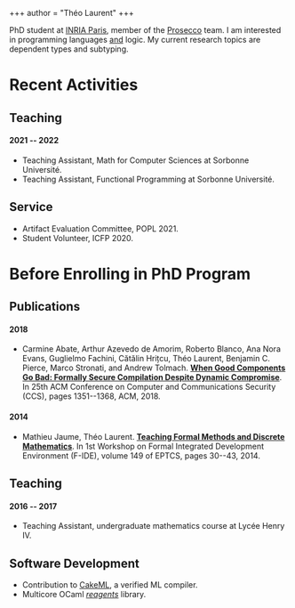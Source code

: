 +++
author = "Théo Laurent"
+++

PhD student at [INRIA Paris](https://www.inria.fr/en/centre-inria-de-paris),
member of the [Prosecco](https://prosecco.gforge.inria.fr/) team. 
I am interested in programming languages 
[and](https://en.wikipedia.org/wiki/Curry%E2%80%93Howard_correspondence)
logic. 
My current research topics are dependent types and subtyping.

<!-- ## News -->
<!-- POPL2021 SRC? -->

# Recent Activities

## Teaching

#### 2021 -- 2022

- Teaching Assistant, Math for Computer Sciences at Sorbonne Université.
- Teaching Assistant, Functional Programming at Sorbonne Université.

## Service

- Artifact Evaluation Committee, POPL 2021.
- Student Volunteer, ICFP 2020.

# Before Enrolling in PhD Program

## Publications

#### 2018

<!-- - [When Good Components Go Bad: Formally Secure Compilation Despite Dynamic Compromise](https://arxiv.org/abs/1802.00588) -->
<!--   j.w.w. Carmine Abate, Arthur Azevedo de Amorim, Roberto Blanco, Ana Nora Evans, Guglielmo Fachini, Cătălin Hrițcu, Benjamin C. Pierce, Marco Stronati, and Andrew Tolmach -->

- Carmine Abate, Arthur Azevedo de Amorim, Roberto Blanco, Ana Nora Evans, Guglielmo Fachini, Cătălin Hrițcu, Théo Laurent, Benjamin C. Pierce, Marco Stronati, and Andrew Tolmach. **[When Good Components Go Bad: Formally Secure Compilation Despite Dynamic Compromise](https://arxiv.org/abs/1802.00588)**. In 25th ACM Conference on Computer and Communications Security (CCS), pages 1351--1368, ACM, 2018.

#### 2014

- Mathieu Jaume, Théo Laurent. **[Teaching Formal Methods and Discrete Mathematics](https://arxiv.org/abs/1404.6604)**. In 1st Workshop on Formal Integrated Development Environment (F-IDE), volume 149 of EPTCS, pages 30--43, 2014.

## Teaching

#### 2016 -- 2017

- Teaching Assistant, undergraduate mathematics course at Lycée Henry IV.

## Software Development

- Contribution to [CakeML](https://cakeml.org/), a verified ML compiler.
- Multicore OCaml *[reagents](https://github.com/ocaml-multicore/reagents)* library.
